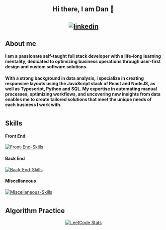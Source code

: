  ## <div align="center">Hi there, I am Dan 👋</div>  <p align="center">  <a href="https://www.linkedin.com/in/dan-alexandru-jecu" target="_blank">    <img src="https://skills.thijs.gg/icons?i=linkedin&theme=light" alt="linkedin"  style="max-width: 30%; margin-top: 10px;">  </a></p>
 
 ## About me
 
#### I am a passionate self-taught full stack developer with a life-long learning mentality, dedicated to optimizing business operations through user-first design and custom software solutions.
#### With a strong background in data analysis, I specialize in creating responsive layouts using the JavaScript stack of React and NodeJS, as well as Typescript, Python and SQL. My expertise in automating manual processes, optimizing workflows, and uncovering new insights from data enables me to create tailored solutions that meet the unique needs of each business I work with.

#
 
## Skills

#### Front End
[![Front-End-Skills](https://skills.thijs.gg/icons?i=ts,js,react,nextjs,html,css,emotion,sass,tailwind,bootstrap,styledcomponents,astro,gatsby,pug,redux,threejs&theme=light)](https://skills.thijs.gg)
#### Back End
[![Back-End-Skills](https://skills.thijs.gg/icons?i=nodejs,express,nestjs,py,flask,firebase,mongodb,mysql,postgres,sqlite&theme=light)](https://skills.thijs.gg)
#### Miscellaneous
[![Miscellaneous-Skills](https://skills.thijs.gg/icons?i=git,vite,bash,github,docker,jest,figma,md,r&theme=light)](https://skills.thijs.gg)

 #
 ## Algorithm Practice 
<p align="center">
   <a href="https://leetcode.com/danJecu/" target="_blank">
  <img src="https://leetcard.jacoblin.cool/danJecu" alt="LeetCode Stats">
 </a>
</p>


